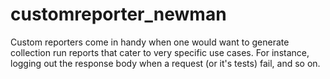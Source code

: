 # customreporter_newman
Custom reporters come in handy when one would want to generate collection run reports that cater to very specific use cases. For instance, logging out the response body when a request (or it's tests) fail, and so on.

